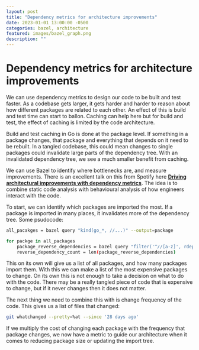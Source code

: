 ```yaml
---
layout: post
title: "Dependency metrics for architecture improvements"
date: 2023-01-01 13:00:00 -0500
categories: bazel, architecture
featured: images/bazel_graph.png
description: ""
---
```



# Dependency metrics for architecture improvements

We can use dependency metrics to design our code to be built and test faster. As a codebase gets larger, it gets harder and harder to reason about how different packages are related to each other. An effect of this is build and test time can start to ballon. Caching can help here but for build and test, the effect of caching is limited by the code architecture.

Build and test caching in Go is done at the package level. If something in a package changes, that package and everything that depends on it need to be rebuilt. In a tangled codebase, this could mean changes to single packages could invalidate large parts of the dependency tree. With an invalidated dependency tree, we see a much smaller benefit from caching.

We can use Bazel to identify where bottlenecks are, and measure improvements. There is an excellent talk on this from Spotify here **[Driving architectural improvements with dependency metrics](https://www.youtube.com/watch?v=k4H20WxhbsA)**. The idea is to combine static code analysis with behavioural analysis of how engineers interact with the code.

To start, we can identify which packages are imported the most. If a package is imported in many places, it invalidates more of the dependency tree. Some psudocode:

```bash
all_pacakges = bazel query "kind(go_*, //...)" --output=package

for packge in all_packages
	package_reverse_dependencies = bazel query "filter('^//[a-z]', rdeps(//..., pacakge:all))" --output=package
	reverse_dependency_count = len(package_reverse_dependencies)
```

This on its own will give us a list of all packages, and how many packages import them. With this we can make a list of the most expensive packages to change. On its own this is not enough to take a decision on what to do with the code. There may be a really tangled piece of code that is expensive to change, but if it never changes then it does not matter.

The next thing we need to combine this with is change frequency of the code. This gives us a list of files that changed:

```bash
git whatchanged --pretty=%at --since '28 days ago'
```

If we multiply the cost of changing each package with the frequency that package changes, we now have a metric to guide our architecture when it comes to reducing package size or updating the import tree.